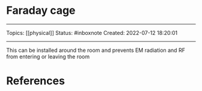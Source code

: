 # Faraday cage
---
Topics: [[physical]]
Status: #inboxnote
Created: 2022-07-12 18:20:01

---

This can be installed around the room and prevents EM radiation and RF from entering or leaving the room

# References
